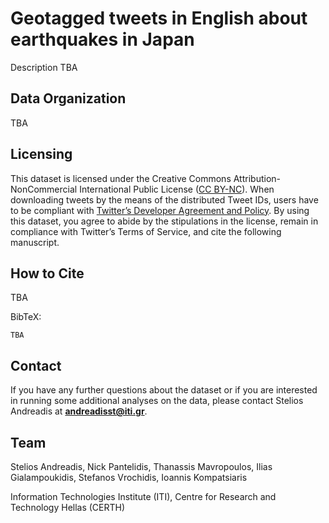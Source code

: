 # Geotagged tweets in English about earthquakes in Japan

Description TBA

## Data Organization

TBA

## Licensing

This dataset is licensed under the Creative Commons Attribution-NonCommercial International Public License ([CC BY-NC](https://creativecommons.org/licenses/by-nc/4.0/)). When downloading tweets by the means of the distributed Tweet IDs, users have to be compliant with [Twitter’s Developer Agreement and Policy](https://developer.twitter.com/en/developer-terms/agreement-and-policy). By using this dataset, you agree to abide by the stipulations in the license, remain in compliance with Twitter’s Terms of Service, and cite the following manuscript.

## How to Cite

TBA

BibTeX:

    TBA

## Contact

If you have any further questions about the dataset or if you are interested in running some additional analyses on the data, please contact Stelios Andreadis at **[andreadisst@iti.gr](mailto:andreadisst@iti.gr)**.

## Team

Stelios Andreadis, Nick Pantelidis, Thanassis Mavropoulos, Ilias Gialampoukidis, Stefanos Vrochidis, Ioannis Kompatsiaris

Information Technologies Institute (ITI), Centre for Research and Technology Hellas (CERTH)
